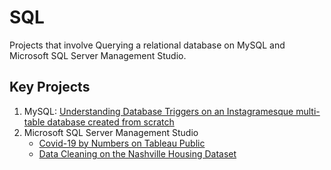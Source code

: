 # SQL
 Projects that involve Querying a relational database on MySQL and Microsoft SQL Server Management Studio.

## Key  Projects

1. MySQL: [Understanding Database Triggers on an Instagramesque multi-table database created from scratch](https://github.com/SheninFrancies/SQL/tree/main/Project%20-%20Basic%20Instagram%20Clone)
2. Microsoft SQL Server Management Studio
    - [Covid-19 by Numbers on Tableau Public](https://public.tableau.com/app/profile/shenin.francis/viz/Covid-19byNumbers/Covid-19)
    - [Data Cleaning on the Nashville Housing Dataset](https://github.com/SheninFrancies/SQL/tree/main/Nashville%20Housing%20Dataset)
